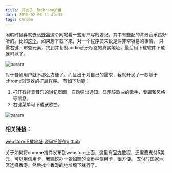 ```yaml
---
title: 开发了一款chrome扩展
date: 2018-02-08 11:49:33
tags: chrome
---
```


[1]:/images/180208_chrome-plugin-mafengwo/1.png
[2]:/images/180208_chrome-plugin-mafengwo/2.gif

<!--more-->

闲暇时候喜欢去[马蜂窝](http://www.mafengwo.cn/)这个网站看一些用户写的游记，其中有些配的背景音乐蛮好听的。比如[这个](http://www.mafengwo.cn/i/8332498.html)，如果想下载下来，对一个程序员来说是件非常容易的事情。
只需右键 - 审查元素，找到并复制audio音乐标签的真实地址，最后用下载软件下载就可以了。

![param][1]

对于普通用户就不那么方便了。而且出于对自己的需求，我就开发了一款基于chrome浏览器的扩展程序。
有如下功能：
1. 打开有背景音乐的游记页面，自动弹出通知。显示该歌曲的歌手，专辑和风格等信息。
2. 右键菜单可下载该歌曲。

![param][2]

### 相关链接：
[webstore下载地址](https://chrome.google.com/webstore/detail/mafengwo-mp3-downloader/olngcgpfadeplnlikpbklbgbkahhgccp)
[源码托管在github](https://github.com/mafeifan/mafengwo-mp3-downloader)

关于如何将chrome插件发布到webstore上面，这里有[官方教程](https://developer.chrome.com/webstore/publish)，还需要支付5美元，可以用信用卡，我建议办一张招商的全币种信用卡，很方便。
支付时国家地区选择香港。然后找个香港的地址填下就行了。

